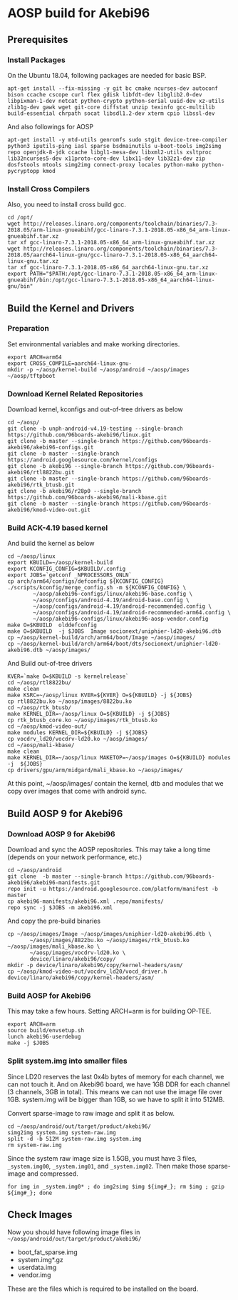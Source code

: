 # AOSP build for Akebi96

## Prerequisites

### Install Packages

On the Ubuntu 18.04, following packages are needed for basic BSP.

```
apt-get install --fix-missing -y git bc cmake ncurses-dev autoconf bison ccache cscope curl flex gdisk libfdt-dev libglib2.0-dev libpixman-1-dev netcat python-crypto python-serial uuid-dev xz-utils zlib1g-dev gawk wget git-core diffstat unzip texinfo gcc-multilib build-essential chrpath socat libsdl1.2-dev xterm cpio libssl-dev
```

And also followings for AOSP

```
apt-get install -y mtd-utils genromfs sudo stgit device-tree-compiler python3 iputils-ping iasl sparse bsdmainutils u-boot-tools img2simg repo openjdk-8-jdk ccache libgl1-mesa-dev libxml2-utils xsltproc lib32ncurses5-dev x11proto-core-dev libx11-dev lib32z1-dev zip dosfstools mtools simg2img connect-proxy locales python-mako python-pycryptopp kmod
```

### Install Cross Compilers

Also, you need to install cross build gcc.

```
cd /opt/
wget http://releases.linaro.org/components/toolchain/binaries/7.3-2018.05/arm-linux-gnueabihf/gcc-linaro-7.3.1-2018.05-x86_64_arm-linux-gnueabihf.tar.xz
tar xf gcc-linaro-7.3.1-2018.05-x86_64_arm-linux-gnueabihf.tar.xz
wget http://releases.linaro.org/components/toolchain/binaries/7.3-2018.05/aarch64-linux-gnu/gcc-linaro-7.3.1-2018.05-x86_64_aarch64-linux-gnu.tar.xz
tar xf gcc-linaro-7.3.1-2018.05-x86_64_aarch64-linux-gnu.tar.xz
export PATH="$PATH:/opt/gcc-linaro-7.3.1-2018.05-x86_64_arm-linux-gnueabihf/bin:/opt/gcc-linaro-7.3.1-2018.05-x86_64_aarch64-linux-gnu/bin"
```


## Build the Kernel and Drivers

### Preparation

Set environmental variables and make working directories.

```
export ARCH=arm64
export CROSS_COMPILE=aarch64-linux-gnu-
mkdir -p ~/aosp/kernel-build ~/aosp/android ~/aosp/images ~/aosp/tftpboot
```

### Download Kernel Related Repositories

Download kernel, kconfigs and out-of-tree drivers as below 

```
cd ~/aosp/
git clone -b unph-android-v4.19-testing --single-branch https://github.com/96boards-akebi96/linux.git
git clone -b master --single-branch https://github.com/96boards-akebi96/akebi96-configs.git
git clone -b master --single-branch https://android.googlesource.com/kernel/configs
git clone -b akebi96 --single-branch https://github.com/96boards-akebi96/rtl8822bu.git
git clone -b master --single-branch https://github.com/96boards-akebi96/rtk_btusb.git
git clone -b akebi96/r28p0 --single-branch https://github.com/96boards-akebi96/mali-kbase.git
git clone -b master --single-branch https://github.com/96boards-akebi96/kmod-video-out.git
```

### Build ACK-4.19 based kernel

And build the kernel as below

```
cd ~/aosp/linux
export KBUILD=~/aosp/kernel-build
export KCONFIG_CONFIG=$KBUILD/.config
export JOBS=`getconf _NPROCESSORS_ONLN`
cp arch/arm64/configs/defconfig ${KCONFIG_CONFIG}
./scripts/kconfig/merge_config.sh -m ${KCONFIG_CONFIG} \
        ~/aosp/akebi96-configs/linux/akebi96-base.config \
        ~/aosp/configs/android-4.19/android-base.config \
        ~/aosp/configs/android-4.19/android-recommended.config \
        ~/aosp/configs/android-4.19/android-recommended-arm64.config \
        ~/aosp/akebi96-configs/linux/akebi96-aosp-vendor.config
make O=$KBUILD  olddefconfig
make O=$KBUILD  -j $JOBS  Image socionext/uniphier-ld20-akebi96.dtb
cp ~/aosp/kernel-build/arch/arm64/boot/Image ~/aosp/images/
cp ~/aosp/kernel-build/arch/arm64/boot/dts/socionext/uniphier-ld20-akebi96.dtb ~/aosp/images/
```

And Build out-of-tree drivers

```
KVER=`make O=$KBUILD -s kernelrelease`
cd ~/aosp/rtl8822bu/
make clean
make KSRC=~/aosp/linux KVER=${KVER} O=${KBUILD} -j ${JOBS}
cp rtl8822bu.ko ~/aosp/images/8822bu.ko
cd ~/aosp/rtk_btusb/
make KERNEL_DIR=~/aosp/linux O=${KBUILD} -j ${JOBS}
cp rtk_btusb_core.ko ~/aosp/images/rtk_btusb.ko
cd ~/aosp/kmod-video-out/
make modules KERNEL_DIR=${KBUILD} -j ${JOBS}
cp vocdrv_ld20/vocdrv-ld20.ko ~/aosp/images/
cd ~/aosp/mali-kbase/
make clean
make KERNEL_DIR=~/aosp/linux MAKETOP=~/aosp/images O=${KBUILD} modules -j  ${JOBS}
cp drivers/gpu/arm/midgard/mali_kbase.ko ~/aosp/images/
```

At this point, ~/aosp/images/ contain the kernel, dtb and modules that we copy over images that come with android sync.

## Build AOSP 9 for Akebi96

### Download AOSP 9 for Akebi96

Download and sync the AOSP repositories. This may take a long time (depends on your network performance, etc.)

```
cd ~/aosp/android
git clone  -b master --single-branch https://github.com/96boards-akebi96/akebi96-manifests.git
repo init -u https://android.googlesource.com/platform/manifest -b master
cp akebi96-manifests/akebi96.xml .repo/manifests/
repo sync -j $JOBS -m akebi96.xml
```

And copy the pre-build binaries

```
cp ~/aosp/images/Image ~/aosp/images/uniphier-ld20-akebi96.dtb \
       ~/aosp/images/8822bu.ko ~/aosp/images/rtk_btusb.ko ~/aosp/images/mali_kbase.ko \
       ~/aosp/images/vocdrv-ld20.ko \
       device/linaro/akebi96/copy/
mkdir -p device/linaro/akebi96/copy/kernel-headers/asm/
cp ~/aosp/kmod-video-out/vocdrv_ld20/vocd_driver.h device/linaro/akebi96/copy/kernel-headers/asm/
```

### Build AOSP for Akebi96

This may take a few hours. Setting ARCH=arm is for building OP-TEE.

```
export ARCH=arm
source build/envsetup.sh
lunch akebi96-userdebug
make -j $JOBS
```

### Split system.img into smaller files

Since LD20 reserves the last 0x4b bytes of memory for each channel, we can not touch it. And on Akebi96 board, we have 1GB DDR for each channel (3 channels, 3GB in total). This means we can not use the image file over 1GB. system.img will be bigger than 1GB, so we have to split it into 512MB.

Convert sparse-image to raw image and split it as below.

```
cd ~/aosp/android/out/target/product/akebi96/
simg2img system.img system-raw.img
split -d -b 512M system-raw.img system.img
rm system-raw.img
```

Since the system raw image size is 1.5GB, you must have 3 files, ```_system.img00```, ```_system.img01```, and ```_system.img02```. Then make those sparse-image and compressed.

```
for img in _system.img0* ; do img2simg $img ${img#_}; rm $img ; gzip ${img#_}; done
```

## Check Images

Now you should have following image files in ```~/aosp/android/out/target/product/akebi96/```

- boot_fat_sparse.img
- system.img*.gz
- userdata.img
- vendor.img

These are the files which is required to be installed on the board.

